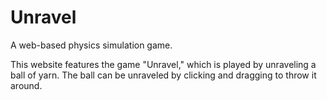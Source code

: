 # Unravel
A web-based physics simulation game.

This website features the game "Unravel," which is played by unraveling a ball of yarn. 
The ball can be unraveled by clicking and dragging to throw it around.
